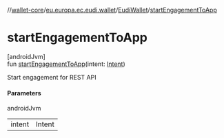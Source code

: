 //[wallet-core](../../../index.md)/[eu.europa.ec.eudi.wallet](../index.md)/[EudiWallet](index.md)/[startEngagementToApp](start-engagement-to-app.md)

# startEngagementToApp

[androidJvm]\
fun [startEngagementToApp](start-engagement-to-app.md)(intent: [Intent](https://developer.android.com/reference/kotlin/android/content/Intent.html))

Start engagement for REST API

#### Parameters

androidJvm

| | |
|---|---|
| intent | Intent |
